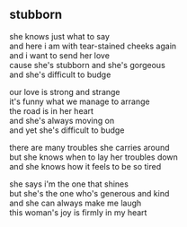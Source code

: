## stubborn

she knows just what to say  
and here i am with tear-stained cheeks again  
and i want to send her love  
cause she's stubborn and she's gorgeous  
and she's difficult to budge

our love is strong and strange  
it's funny what we manage to arrange  
the road is in her heart  
and she's always moving on  
and yet she's difficult to budge

there are many troubles she carries around  
but she knows when to lay her troubles down  
and she knows how it feels to be so tired

she says i'm the one that shines  
but she's the one who's generous and kind  
and she can always make me laugh  
this woman's joy is firmly in my heart
